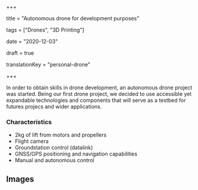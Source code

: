 +++

title = "Autonomous drone for development purposes"

tags = ["Drones", "3D Printing"]

date = "2020-12-03"

draft = true

translationKey = "personal-drone"

+++

In order to obtain skills in drone development, an autonomous drone project was started. Being our first drone project, we decided to use accessible yet expandable technologies and components that will serve as a testbed for futures projecs and wider applications.

### Characteristics
- 2kg of lift from motors and propellers
- Flight camera
- Groundstation control (datalink)
- GNSS/GPS positioning and navigation capabilities
- Manual and autonomous control

## Images

